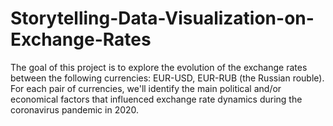 # Storytelling-Data-Visualization-on-Exchange-Rates
The goal of this project is to explore the evolution of the exchange rates between the following currencies:  EUR-USD, EUR-RUB (the Russian rouble). For each pair of currencies, we'll identify the main political and/or economical factors that influenced exchange rate dynamics during the coronavirus pandemic in 2020.
